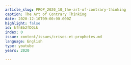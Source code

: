 ```yaml
---
article_slug: PROP_2020_10_the-art-of-contrary-thinking
caption: The Art of Contrary Thinking
date: 2020-12-10T09:00:00.000Z
highlight: false
id: kfhEb2fDQLk
index: 0
issue: content/issues/crises-et-prophetes.md
language: English
type: youtube
years: 2020

---
```


